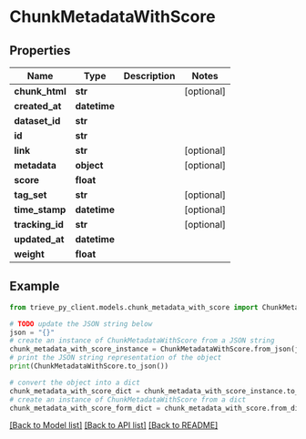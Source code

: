 # ChunkMetadataWithScore


## Properties

Name | Type | Description | Notes
------------ | ------------- | ------------- | -------------
**chunk_html** | **str** |  | [optional] 
**created_at** | **datetime** |  | 
**dataset_id** | **str** |  | 
**id** | **str** |  | 
**link** | **str** |  | [optional] 
**metadata** | **object** |  | [optional] 
**score** | **float** |  | 
**tag_set** | **str** |  | [optional] 
**time_stamp** | **datetime** |  | [optional] 
**tracking_id** | **str** |  | [optional] 
**updated_at** | **datetime** |  | 
**weight** | **float** |  | 

## Example

```python
from trieve_py_client.models.chunk_metadata_with_score import ChunkMetadataWithScore

# TODO update the JSON string below
json = "{}"
# create an instance of ChunkMetadataWithScore from a JSON string
chunk_metadata_with_score_instance = ChunkMetadataWithScore.from_json(json)
# print the JSON string representation of the object
print(ChunkMetadataWithScore.to_json())

# convert the object into a dict
chunk_metadata_with_score_dict = chunk_metadata_with_score_instance.to_dict()
# create an instance of ChunkMetadataWithScore from a dict
chunk_metadata_with_score_form_dict = chunk_metadata_with_score.from_dict(chunk_metadata_with_score_dict)
```
[[Back to Model list]](../README.md#documentation-for-models) [[Back to API list]](../README.md#documentation-for-api-endpoints) [[Back to README]](../README.md)


